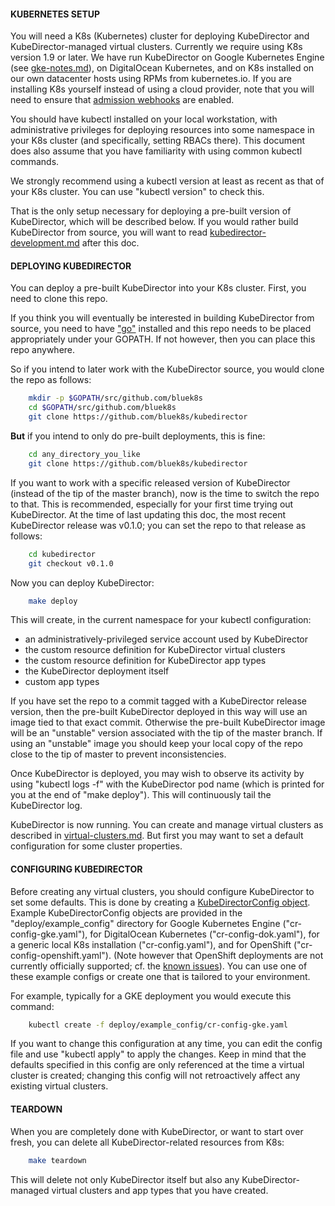 #### KUBERNETES SETUP

You will need a K8s (Kubernetes) cluster for deploying KubeDirector and KubeDirector-managed virtual clusters. Currently we require using K8s version 1.9 or later. We have run KubeDirector on Google Kubernetes Engine (see [gke-notes.md](gke-notes.md)), on DigitalOcean Kubernetes, and on K8s installed on our own datacenter hosts using RPMs from kubernetes.io. If you are installing K8s yourself instead of using a cloud provider, note that you will need to ensure that [admission webhooks](https://kubernetes.io/docs/reference/access-authn-authz/extensible-admission-controllers/#prerequisites) are enabled.

You should have kubectl installed on your local workstation, with administrative privileges for deploying resources into some namespace in your K8s cluster (and specifically, setting RBACs there). This document does also assume that you have familiarity with using common kubectl commands.

We strongly recommend using a kubectl version at least as recent as that of your K8s cluster. You can use "kubectl version" to check this.

That is the only setup necessary for deploying a pre-built version of KubeDirector, which will be described below. If you would rather build KubeDirector from source, you will want to read [kubedirector-development.md](kubedirector-development.md) after this doc.

#### DEPLOYING KUBEDIRECTOR

You can deploy a pre-built KubeDirector into your K8s cluster. First, you need to clone this repo.

If you think you will eventually be interested in building KubeDirector from source, you need to have ["go"](https://golang.org/) installed and this repo needs to be placed appropriately under your GOPATH. If not however, then you can place this repo anywhere.

So if you intend to later work with the KubeDirector source, you would clone the repo as follows:
```bash
    mkdir -p $GOPATH/src/github.com/bluek8s
    cd $GOPATH/src/github.com/bluek8s
    git clone https://github.com/bluek8s/kubedirector
```
**But** if you intend to only do pre-built deployments, this is fine:
```bash
    cd any_directory_you_like
    git clone https://github.com/bluek8s/kubedirector
```

If you want to work with a specific released version of KubeDirector (instead of the tip of the master branch), now is the time to switch the repo to that. This is recommended, especially for your first time trying out KubeDirector. At the time of last updating this doc, the most recent KubeDirector release was v0.1.0; you can set the repo to that release as follows:
```bash
    cd kubedirector
    git checkout v0.1.0
```

Now you can deploy KubeDirector:
```bash
    make deploy
```

This will create, in the current namespace for your kubectl configuration:
* an administratively-privileged service account used by KubeDirector
* the custom resource definition for KubeDirector virtual clusters
* the custom resource definition for KubeDirector app types
* the KubeDirector deployment itself
* custom app types

If you have set the repo to a commit tagged with a KubeDirector release version, then the pre-built KubeDirector deployed in this way will use an image tied to that exact commit. Otherwise the pre-built KubeDirector image will be an "unstable" version associated with the tip of the master branch. If using an "unstable" image you should keep your local copy of the repo close to the tip of master to prevent inconsistencies.

Once KubeDirector is deployed, you may wish to observe its activity by using "kubectl logs -f" with the KubeDirector pod name (which is printed for you at the end of "make deploy"). This will continuously tail the KubeDirector log.

KubeDirector is now running. You can create and manage virtual clusters as described in [virtual-clusters.md](virtual-clusters.md). But first you may want to set a default configuration for some cluster properties.

#### CONFIGURING KUBEDIRECTOR

Before creating any virtual clusters, you should configure KubeDirector to set some defaults. This is done by creating a [KubeDirectorConfig object](https://github.com/bluek8s/kubedirector/wiki/App-Definition-Authoring-for-KubeDirector). Example KubeDirectorConfig objects are provided in the "deploy/example_config" directory for Google Kubernetes Engine ("cr-config-gke.yaml"), for DigitalOcean Kubernetes ("cr-config-dok.yaml"), for a generic local K8s installation ("cr-config.yaml"), and for OpenShift ("cr-config-openshift.yaml"). (Note however that OpenShift deployments are not currently officially supported; cf. the [known issues](https://github.com/bluek8s/kubedirector/issues/1)). You can use one of these example configs or create one that is tailored to your environment.

For example, typically for a GKE deployment you would execute this command:
```bash
    kubectl create -f deploy/example_config/cr-config-gke.yaml
```

If you want to change this configuration at any time, you can edit the config file and use "kubectl apply" to apply the changes. Keep in mind that the defaults specified in this config are only referenced at the time a virtual cluster is created; changing this config will not retroactively affect any existing virtual clusters.

#### TEARDOWN

When you are completely done with KubeDirector, or want to start over fresh, you can delete all KubeDirector-related resources from K8s:
```bash
    make teardown
```

This will delete not only KubeDirector itself but also any KubeDirector-managed virtual clusters and app types that you have created.
